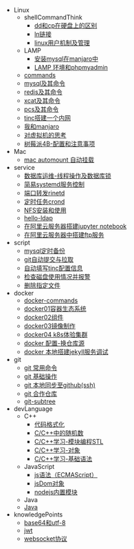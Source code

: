 - Linux
   - shellCommandThink
       - [dd和cp在硬盘上的区别](Learn/Linux/command/2020-09-06-cp_and_dd.md)
       - [ln链接](Learn/Linux/command/2021-04-20-ln_think.md)
       - [linux用户机制及管理](Learn/Linux/command/2021-06-14-linux_user_manager.md)
   - LAMP
       - [安装mysql在manjaro中](Learn/Linux/LAMP/2021-04-10-intall_mysql_in_manjaro.md)
       - [LAMP 环境和phpmyadmin](Learn/Linux/LAMP/2021-04-11-LAMP_phpmyadmin.md)
   - [commands](Learn/Linux/linux-commands.md)
   - [mysql及其命令](Learn/Linux/mysql-commands.md)
   - [redis及其命令](Learn/Linux/redis-commands.md)
   - [xcat及其命令](Learn/Linux/xcat-commands.md)
   - [pcs及其命令](Learn/Linux/pcs-commands.md)
   - [tinc搭建一个内网](Learn/Linux/2022-08-03-tinc.md)
   - [我和manjaro](Learn/Linux/2020-09-13-I_and_manjaro.md)
   - [对虚拟机的思考](Learn/Linux/2021-04-24-virtual.md)
   - [树莓派4B-配置和注意事项](Learn/Linux/2021-07-02-raspberry.md)
- Mac
    - [mac automount 自动挂载](Learn/mac/automount.md)
- service
    - [数据库运维-线程操作及数据库锁](Learn/service/mysql-process.md)
    - [简易systemd服务控制](Learn/service/linux-systemd-server.md)
    - [端口转发rinetd](Learn/service/rinetd.md)
    - [定时任务crond](Learn/service/crond.md)
    - [NFS安装和使用](Learn/service/NFS-安装和使用.md)
    - [hello-ldap](Learn/service/hello-ldap.md)
    - [在阿里云服务器搭建jupyter notebook](Learn/service/2021-06-12-server-jupyter_notebook.md)
    - [在阿里云服务器中搭建ftp服务](Learn/service/2021-6-13-server_ftp.md)
- script
    - [mysql定时备份](Learn/script/mysql_dump.md)
    - [git自动提交与拉取](Learn/script/auto_git.md)
    - [自动填写tinc配置信息](Learn/script/auto_tinc.md)
    - [检查磁盘使用情况并报警](Learn/script/checkDisk.md)
    - [删除指定文件](Learn/script/rmSomeFile.md)
- docker
    - [docker-commands](Learn/docker/docker-command.md)
    - [docker01容器生态系统](Learn/docker/2019-12-21-docker1.md)
    - [docker02组件](Learn/docker/2019-12-26-docker2.md)
    - [docker03镜像制作](Learn/docker/2019-12-30-docker3.md)
    - [docker04 k8s体验集群](Learn/docker/2019-12-25-k8s1.md)
    - [docker 配置-换仓库源](Learn/docker/2020-06-17-docker_change_repo.md)
    - [docker 本地搭建jekyll服务调试](Learn/docker/2021-05-02-docker_with_jekyll.md)
- git
    - [git 常用命令](Learn/Git/2022-04-19-git-commands.md)
    - [git 基础操作](Learn/Git/2021-04-25-git_base.md)
    - [git 本地同步至github(ssh)](Learn/Git/2020-09-23-git_sync.md)
    - [git 合作仓库](Learn/Git/2021-05-16-git_cooperation.md)
    - [git-subtree](Learn/Git/git-subtree.md)
- devLanguage
   - C++
        - [代码格式化](Learn/language/cpp/2021-08-29-clang-format.md)
        - [C/C++中的随机数](Learn/language/cpp/2020-12-10-rand_and_generator.md)
        - [C/C++学习-模块编程STL](Learn/language/cpp/2020-09-13-cpp2_stl.md)
        - [C/C++学习-对象](Learn/language/cpp/2020-08-10-cpp1_object.md)
        - [C/C++学习-基础语法](Learn/language/cpp/2020-06-15-cpp0_base.md)
   - JavaScript
        - [js语法（ECMAScript）](Learn/language/js/javascript_base_0.md)
        - [jsDom对象](Learn/language/js/javascript_dom_1.md)
        - [nodejs内置模块](Learn/language/js/nodejs_built-in-modules.md)
   - Java
   	- [Java ](Learn/language/java/)
- knowledgePoints
    - [base64和utf-8](Learn/points/base64-and-utf-8.md)
    - [jwt](Learn/points/jwt.md)
    - [websocket协议](Learn/points/websocket.md)
